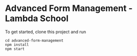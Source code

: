 # Advanced Form Management - Lambda School

To get started, clone this project and run

```
cd advanced-form-management
npm install
npm start
```
